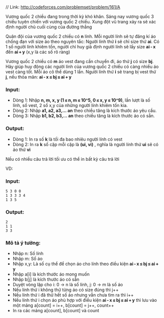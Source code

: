 
// Link: http://codeforces.com/problemset/problem/161/A

Vương quốc 2 chiều đang trong thời kỳ khó khăn. Sáng nay vương quốc 3 chiều tuyên chiến với vương quốc 2 chiều. Xung đột vũ trang xảy ra sẽ xác định người chủ cuối cùng của đường thẳng

Quân đội của vương quốc 2 chiều có **n** lính. Mỗi người lính sẽ tự đăng kí áo chống đạn với size áo theo nguyên tắc: Người lính thứ **i** sẽ chỉ size thứ **ai**. Có 1 số người lính khiêm tốn, người chỉ huy giả định người lính sẽ lấy size **ai - x** đến **ai + y** (x,y là các số rõ ràng)

Vương quốc 2 chiều có **m** áo vest đang cần chuyển đi, áo thứ **j** có size **bj**. Hãy giúp huy động các người lính của vương quốc 2 chiều có càng nhiều áo vest càng tốt. Mỗi áo cõ thể dùng 1 lần. Người lính thứ **i** sẽ trang bị vest thứ **j**, nếu thỏa mãn: **ai - x ≤ bj ≤ ai + y**

### Input: 
+ Dòng 1: Nhập **n, m, x, y (1 ≤ n, m ≤ 10^5, 0 ≤ x, y ≤ 10^9)**, lần lượt là số lính, số vest, 2 số x,y của những người lính khiêm tốn kia.
+ Dòng 2: Nhập **a1, a2, a3,... an** theo chiều tăng là kích thước áo yêu cầu.
+ Dòng 3: Nhập **b1, b2, b3,... an** theo chiều tăng là kích thước áo có sẵn.
### Output:
+ Dòng 1: In ra số **k** là tối đa bao nhiêu người lính có vest
+ Dòng 2: In ra **k** số cặp mỗi cặp là **(ui, vi)** , nghĩa là người lính thứ **ui** sẽ có áo thứ **vi**  

Nếu có nhiều câu trả lời tối ưu có thể in bất kỳ câu trả lời

VD:
### Input:

```
5 3 0 0 
1 3 3 3 4 
1 3 5
```

### Output: 

```
2
1 1 
3 3
```
### Mô tả ý tưởng:
- Nhập n: Số lính
- Nhập m: Số áo
- Nhập x,y: Là số cụ thể để chọn áo cho lính theo điều kiện **ai - x ≤ bj ≤ ai + y**
- Nhập a[i] là kích thước áo mong muốn
- Nhập b[j] là kích thước áo có sẵn
- Duyệt vòng lặp cho i: 0 -> n là số lính, j: 0 -> m là số áo
- Nếu lính thứ i không thử từng áo có size đúng thì j++
- Nếu lính thứ i đã thử hết số áo nhưng vẫn chưa tìm ra thì i++
- Nếu lính thứ i chọn áo phù hợp với điều kiện **ai - x ≤ bj ≤ ai + y** thì lưu vào một mảng a[count] = i++, b[count] = j++, count++
- In ra các mảng a[count], b[count] và count
